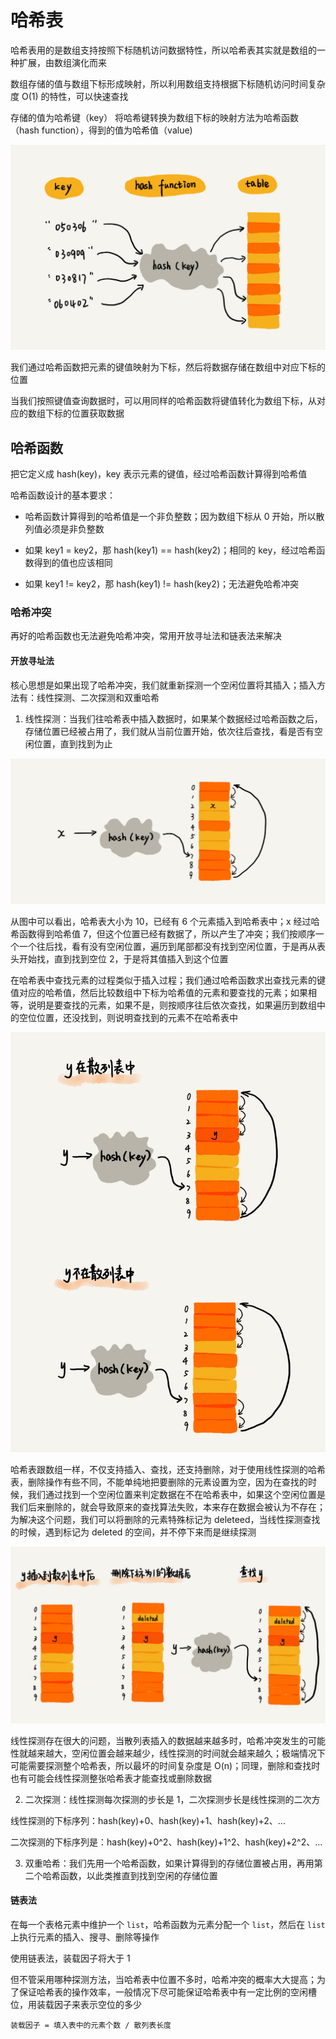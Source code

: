 # 哈希表

哈希表用的是数组支持按照下标随机访问数据特性，所以哈希表其实就是数组的一种扩展，由数组演化而来

数组存储的值与数组下标形成映射，所以利用数组支持根据下标随机访问时间复杂度 O(1) 的特性，可以快速查找

存储的值为哈希键（key）
将哈希键转换为数组下标的映射方法为哈希函数（hash function），得到的值为哈希值（value)

![](../Picture/DataStruct/hash/01.png)

我们通过哈希函数把元素的键值映射为下标，然后将数据存储在数组中对应下标的位置

当我们按照键值查询数据时，可以用同样的哈希函数将键值转化为数组下标，从对应的数组下标的位置获取数据


## 哈希函数

把它定义成 hash(key)，key 表示元素的键值，经过哈希函数计算得到哈希值

哈希函数设计的基本要求：

- 哈希函数计算得到的哈希值是一个非负整数；因为数组下标从 0 开始，所以散列值必须是非负整数

- 如果 key1 = key2，那 hash(key1) == hash(key2)；相同的 key，经过哈希函数得到的值也应该相同

- 如果 key1 != key2，那 hash(key1) != hash(key2)；无法避免哈希冲突

### 哈希冲突

再好的哈希函数也无法避免哈希冲突，常用开放寻址法和链表法来解决

#### 开放寻址法

核心思想是如果出现了哈希冲突，我们就重新探测一个空闲位置将其插入；插入方法有：线性探测、二次探测和双重哈希

1.  线性探测：当我们往哈希表中插入数据时，如果某个数据经过哈希函数之后，存储位置已经被占用了，我们就从当前位置开始，依次往后查找，看是否有空闲位置，直到找到为止

![](../Picture/DataStruct/hash/02.png)
  
从图中可以看出，哈希表大小为 10，已经有 6 个元素插入到哈希表中；x 经过哈希函数得到哈希值 7，但这个位置已经有数据了，所以产生了冲突；我们按顺序一个一个往后找，看有没有空闲位置，遍历到尾部都没有找到空闲位置，于是再从表头开始找，直到找到空位 2，于是将其值插入到这个位置
  
在哈希表中查找元素的过程类似于插入过程；我们通过哈希函数求出查找元素的键值对应的哈希值，然后比较数组中下标为哈希值的元素和要查找的元素；如果相等，说明是要查找的元素，如果不是，则按顺序往后依次查找，如果遍历到数组中的空位位置，还没找到，则说明查找到的元素不在哈希表中
  
![](../Picture/DataStruct/hash/03.png)

哈希表跟数组一样，不仅支持插入、查找，还支持删除，对于使用线性探测的哈希表，删除操作有些不同，不能单纯地把要删除的元素设置为空，因为在查找的时候，我们通过找到一个空闲位置来判定数据在不在哈希表中，如果这个空闲位置是我们后来删除的，就会导致原来的查找算法失败，本来存在数据会被认为不存在；为解决这个问题，我们可以将删除的元素特殊标记为 deleteed，当线性探测查找的时候，遇到标记为 deleted 的空间，并不停下来而是继续探测

![](../Picture/DataStruct/hash/04.png)
  
线性探测存在很大的问题，当散列表插入的数据越来越多时，哈希冲突发生的可能性就越来越大，空闲位置会越来越少，线性探测的时间就会越来越久；极端情况下可能需要探测整个哈希表，所以最坏的时间复杂度是 O(n)；同理，删除和查找时也有可能会线性探测整张哈希表才能查找或删除数据
    
2. 二次探测：线性探测每次探测的步长是 1，二次探测步长是线性探测的二次方

线性探测的下标序列：hash(key)+0、hash(key)+1、hash(key)+2、...

二次探测的下标序列是：hash(key)+0^2、hash(key)+1^2、hash(key)+2^2、...

3. 双重哈希：我们先用一个哈希函数，如果计算得到的存储位置被占用，再用第二个哈希函数，以此类推直到找到空闲的存储位置

#### 链表法

在每一个表格元素中维护一个 `list`，哈希函数为元素分配一个 `list`，然后在 `list` 上执行元素的插入、搜寻、删除等操作

使用链表法，装载因子将大于 1


但不管采用哪种探测方法，当哈希表中位置不多时，哈希冲突的概率大大提高；为了保证哈希表的操作效率，一般情况下尽可能保证哈希表中有一定比例的空闲槽位，用装载因子来表示空位的多少
```
装载因子 = 填入表中的元素个数 / 散列表长度
```